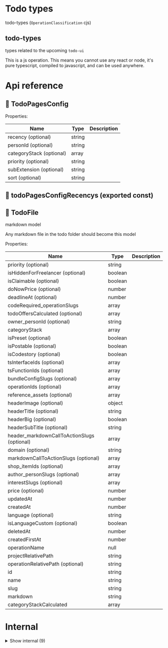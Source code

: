 # Todo types

todo-types (`OperationClassification` cjs)


## todo-types

types related to the upcoming `todo-ui`

This is a js operation. This means you cannot use any react or node, it's pure typescript, compiled to javascript, and can be used anywhere.




# Api reference

## 🔹 TodoPagesConfig

Properties: 

 | Name | Type | Description |
|---|---|---|
| recency (optional) | string |  |
| personId (optional) | string |  |
| categoryStack (optional) | array |  |
| priority (optional) | string |  |
| subExtension (optional) | string |  |
| sort (optional) | string |  |



## 📄 todoPagesConfigRecencys (exported const)

## 🔸 TodoFile

markdown model



Any markdown file in the todo folder should become this model





Properties: 

 | Name | Type | Description |
|---|---|---|
| priority (optional) | string |  |
| isHiddenForFreelancer (optional) | boolean |  |
| isClaimable (optional) | boolean |  |
| doNowPrice (optional) | number |  |
| deadlineAt (optional) | number |  |
| codeRequired_operationSlugs  | array |  |
| todoOffersCalculated (optional) | array |  |
| owner_personId (optional) | string |  |
| categoryStack  | array |  |
| isPreset (optional) | boolean |  |
| isPostable (optional) | boolean |  |
| isCodestory (optional) | boolean |  |
| tsInterfaceIds (optional) | array |  |
| tsFunctionIds (optional) | array |  |
| bundleConfigSlugs (optional) | array |  |
| operationIds (optional) | array |  |
| reference_assets (optional) | array |  |
| headerImage (optional) | object |  |
| headerTitle (optional) | string |  |
| headerBig (optional) | boolean |  |
| headerSubTitle (optional) | string |  |
| header_markdownCallToActionSlugs (optional) | array |  |
| domain (optional) | string |  |
| markdownCallToActionSlugs (optional) | array |  |
| shop_itemIds (optional) | array |  |
| author_personSlugs (optional) | array |  |
| interestSlugs (optional) | array |  |
| price (optional) | number |  |
| updatedAt  | number |  |
| createdAt  | number |  |
| language (optional) | string |  |
| isLanguageCustom (optional) | boolean |  |
| deletedAt  | number |  |
| createdFirstAt  | number |  |
| operationName  | null |  |
| projectRelativePath  | string |  |
| operationRelativePath (optional) | string |  |
| id  | string |  |
| name  | string |  |
| slug  | string |  |
| markdown  | string |  |
| categoryStackCalculated  | array |  |


# Internal

<details><summary>Show internal (9)</summary>
    
  # 🔹 ReviewSummary







Properties: 

 | Name | Type | Description |
|---|---|---|
| scoreYourselfSlider  | number |  |
| scoreYourselfDescription  | string |  |
| coderOfTheWeekVote_personId  | string |  |
| coderOfTheWeekVoteDescription  | string |  |



## 🔸 SelfSprintReview

jsonSingle model





GOAL:

- provide a good way for freelancers and students to self-assess
- structure the data to provide tools for self-analysis

TODO: PREREQUISITE:

- auth layer
- p2p
- create a **model-agnostic-ui** that renders this type of models nicely (many checkmarks, some sliders, some descriptions). can simply be converted into text for the most part
- make the DB crud component
- which also allows extra columns
- which also has an option to use the **model-agnostic-ui**
- add `Dataset`s support to DB crud
- make sure the form shows nicely
- slider component and convention
- show description by ensuring that, if the trimmed description is an empty string, it shows everything on all lines after, until the next variable
- monetisation

THOUGHTS:

- this was just one hour of work, and it kind of is a product (given I make all the general purpose prerequisites). I can make it a bundle that devs can install and BOOM! you got a SaaS... just charge 1$ per entry xD
- think about other things that can be assessed, can/should they be automated too? not only for teams, also for intimate groups of people to assess private things, also for yourself completely
- if I have more things like this, which are basically scoring sheets, I can easily reuse the statistics part of the UI that I make for this

TODO: CUSTOM:

- make a `ui-web` operation that has just this crud (or add to the Todo UI)
- add nice flow for showing the "coder of the week"
- add a column to share an item on social media if it's your own (may be super reusable too)
- later add things like summaries, history, comparisons, insights (but do it as generic as possible)
- later provide more auto-filled datapoints (xyzIndexed) for different things
- later let user auto-share things with the marketstack xD





Properties: 

 | Name | Type | Description |
|---|---|---|
| createdAt  | number |  |
| updatedAt  | number |  |
| deletedAt  | number |  |
| createdFirstAt  | number |  |
| operationName  | null |  |
| projectRelativePath  | string |  |
| operationRelativePath (optional) | string |  |
| id  | string |  |
| categoryStackCalculated (optional) | array |  |
| personId  | string |  |
| codeQuality  | object |  |
| timeManagement  | object |  |
| networking  | object |  |
| entrepreneurship  | object |  |
| clientCommunication  | object |  |
| problemsDescription  | string |  |
| solutionsDescription  | string |  |
| proudOfDescription  | string |  |
| scoreYourselfSlider  | number |  |
| scoreYourselfDescription  | string |  |
| coderOfTheWeekVote_personId  | string |  |
| coderOfTheWeekVoteDescription  | string |  |



## 🔹 SpecialKvmdModelType

Should be a model that can be taken from the database like kvmd, but for parsing, it needs its own parse methods (from and to json)

These methods can be given in the configuration of `createDb`.

These methods can be found.





Properties: 

 | Name | Type | Description |
|---|---|---|
| id  | string |  |
| name  | string |  |
| slug  | string |  |
| value (optional) | string |  |
| comment  | string |  |
| operationName  | null |  |
| projectRelativePath  | string |  |
| operationRelativePath (optional) | string |  |
| categoryStackCalculated  | array |  |
| isHeaderCalculated  | boolean |  |



## 🔹 Todo

The `Todo` KVMD model parses a `TodoFile` to find individual todos, their status, category, and more structured metadata.

Can be chosen to be used for a `TodoFile` to create an alternative UI

`TodoFile`s can be parsed to find this datastructure

Will be great for insights.





Properties: 

 | Name | Type | Description |
|---|---|---|
| id  | string |  |
| name  | string |  |
| slug  | string |  |
| value (optional) | string |  |
| comment  | string |  |
| operationName  | null |  |
| projectRelativePath  | string |  |
| operationRelativePath (optional) | string |  |
| categoryStackCalculated  | array |  |
| isHeaderCalculated  | boolean |  |
| title (optional) | string |  |
| deadlineAt (optional) | number |  |
| todo  | string |  |
| status  | string |  |
| isBlocked  | boolean |  |
| isCritical  | boolean |  |
| isInternetRequired  | boolean |  |
| assigned_personId (optional) | string |  |
| duration (optional) | number |  |
| durationTimeIndicator  | string |  |



## 🔹 TodoFileProperties

Properties: 

 | Name | Type | Description |
|---|---|---|
| priority (optional) | string |  |
| isHiddenForFreelancer (optional) | boolean |  |
| isClaimable (optional) | boolean |  |
| doNowPrice (optional) | number |  |
| deadlineAt (optional) | number |  |
| codeRequired_operationSlugs  | array |  |
| todoOffersCalculated (optional) | array |  |
| owner_personId (optional) | string |  |
| categoryStack  | array |  |



## 🔸 TodoOffer

jsonMultiple model



Freelancers can offer their services for a todofile





Properties: 

 | Name | Type | Description |
|---|---|---|
| createdAt  | number |  |
| updatedAt  | number |  |
| deletedAt  | number |  |
| createdFirstAt  | number |  |
| operationName  | null |  |
| projectRelativePath  | string |  |
| operationRelativePath (optional) | string |  |
| id  | string |  |
| categoryStackCalculated (optional) | array |  |
| offerPrice  | number |  |
| personId  | string |  |
| todoFileId  | string |  |
| isPaid (optional) | boolean |  |
| status  | string |  |
| assets  | array |  |
| offeredTodoFileMarkdown  | string |  |
| editableTodoFileMarkdown  | string |  |



## 🔹 TodoOfferStatus

Status of an offer to do some todolist

- `offered`: offer placed, has not been accepted yet. freelancer can still edit offer or remove it
- `rejected`: offer can be rejected by admin (before accepting)
- `canceled`: freelancer and admin can cancel an previously accepted offer
- `accepted`: offer is accepted by admin
- `todo`: freelancer has said it still needs to be done
- `doing` freelancer has said it's in progress
- `done` freelancer said it's done
- `approved` approved by admin, offer should become archived








## 🔹 TodoPriority

## 📄 todoPagesConfigRecencysConst (exported const)

  </details>

